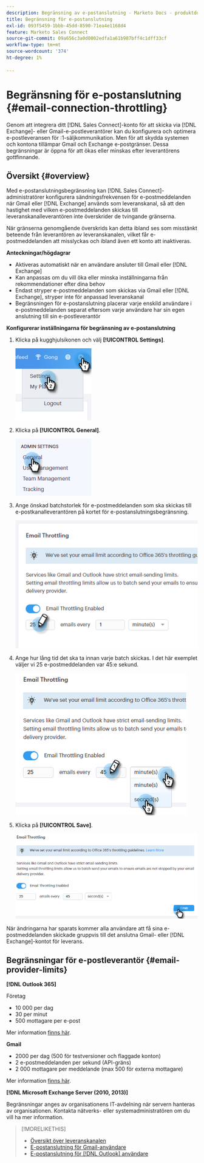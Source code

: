 ```yaml
---
description: Begränsning av e-postanslutning - Marketo Docs - produktdokumentation
title: Begränsning för e-postanslutning
exl-id: 093f5459-1bbb-45dd-8590-71ea4e1168d4
feature: Marketo Sales Connect
source-git-commit: 09a656c3a0d0002edfa1a61b987bff4c1dff33cf
workflow-type: tm+mt
source-wordcount: '374'
ht-degree: 1%

---
```


# Begränsning för e-postanslutning {#email-connection-throttling}

Genom att integrera ditt [!DNL Sales Connect]-konto för att skicka via [!DNL Exchange]- eller Gmail-e-postleverantörer kan du konfigurera och optimera e-postleveransen för :1-säljkommunikation. Men för att skydda systemen och kontona tillämpar Gmail och Exchange e-postgränser. Dessa begränsningar är öppna för att ökas eller minskas efter leverantörens gottfinnande.

## Översikt {#overview}

Med e-postanslutningsbegränsning kan [!DNL Sales Connect]-administratörer konfigurera sändningsfrekvensen för e-postmeddelanden när Gmail eller [!DNL Exchange] används som leveranskanal, så att den hastighet med vilken e-postmeddelanden skickas till leveranskanalleverantören inte överskrider de tvingande gränserna.

När gränserna genomgående överskrids kan detta ibland ses som misstänkt beteende från leverantören av leveranskanalen, vilket får e-postmeddelanden att misslyckas och ibland även ett konto att inaktiveras.

**Anteckningar/högdagrar**

* Aktiveras automatiskt när en användare ansluter till Gmail eller [!DNL Exchange]
* Kan anpassas om du vill öka eller minska inställningarna från rekommendationer efter dina behov
* Endast stryper e-postmeddelanden som skickas via Gmail eller [!DNL Exchange], stryper inte för anpassad leveranskanal
* Begränsningen för e-postanslutning placerar varje enskild användare i e-postmeddelanden separat eftersom varje användare har sin egen anslutning till sin e-postleverantör

**Konfigurerar inställningarna för begränsning av e-postanslutning**

1. Klicka på kugghjulsikonen och välj **[!UICONTROL Settings]**.

   ![](assets/email-connection-throttling-1.png)

1. Klicka på **[!UICONTROL General]**.

   ![](assets/email-connection-throttling-2.png)

1. Ange önskad batchstorlek för e-postmeddelanden som ska skickas till e-postkanalleverantören på kortet för e-postanslutningsbegränsning.

   ![](assets/email-connection-throttling-3.png)

1. Ange hur lång tid det ska ta innan varje batch skickas. I det här exemplet väljer vi 25 e-postmeddelanden var 45:e sekund.

   ![](assets/email-connection-throttling-4.png)

1. Klicka på **[!UICONTROL Save]**.

   ![](assets/email-connection-throttling-5.png)

När ändringarna har sparats kommer alla användare att få sina e-postmeddelanden skickade gruppvis till det anslutna Gmail- eller [!DNL Exchange]-kontot för leverans.

## Begränsningar för e-postleverantör {#email-provider-limits}

**[!DNL Outlook 365]**

Företag

* 10 000 per dag
* 30 per minut
* 500 mottagare per e-post

Mer information [finns här](https://docs.microsoft.com/en-us/office365/servicedescriptions/exchange-online-service-description/exchange-online-limits?redirectedfrom=MSDN#RecipientLimits).

**Gmail**

* 2000 per dag (500 för testversioner och flaggade konton)
* 2 e-postmeddelanden per sekund (API-gräns)
* 2 000 mottagare per meddelande (max 500 för externa mottagare)

Mer information [finns här](https://support.google.com/a/answer/166852?hl=en).

**[!DNL Microsoft Exchange Server (2010, 2013)]**

Begränsningar anges av organisationens IT-avdelning när servern hanteras av organisationen. Kontakta nätverks- eller systemadministratören om du vill ha mer information.

>[!MORELIKETHIS]
>
>* [Översikt över leveranskanalen](/help/marketo/product-docs/marketo-sales-connect/email/email-delivery/delivery-channel-overview.md)
>* [E-postanslutning för Gmail-användare](/help/marketo/product-docs/marketo-sales-connect/email-plugins/gmail/email-connection-for-gmail-users.md)
>* [E-postanslutning för [!DNL Outlook] användare](/help/marketo/product-docs/marketo-sales-connect/email-plugins/msc-for-outlook/email-connection-for-outlook-users.md)
